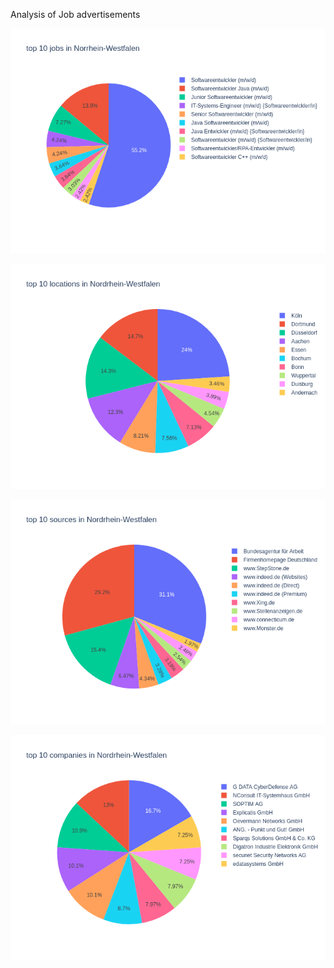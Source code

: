 Analysis of Job advertisements

![](top10_jobs.png)

![](top10_locations.png) 

![](top10_sources.png)  

![](top10_companies.png)   

